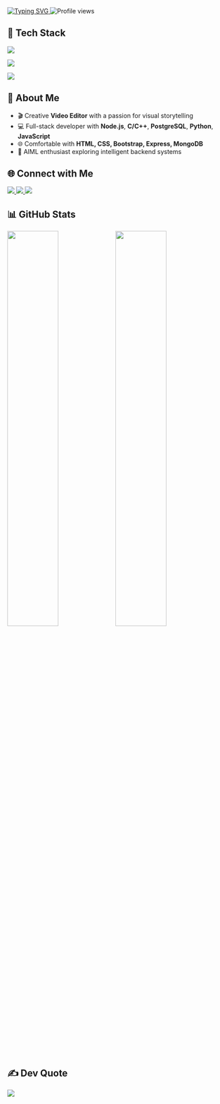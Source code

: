 <!-- 🌟 Shreyas Naik | Animated Header + 3-Row Tech Stack Layout -->

<a href="https://git.io/typing-svg">
  <img src="https://readme-typing-svg.demolab.com?font=Fira+Code&weight=500&size=22&duration=3000&pause=1000&width=600&lines=I'm+a+Video+Editor;I'm+a+Developer;I'm+a+Backend+Engineer;I'm+an+AIML+Enthusiast" alt="Typing SVG" />
</a>

<img src="https://komarev.com/ghpvc/?username=aditzz073&style=flat-square&color=7f5af0" alt="Profile views" />

## 🚀 Tech Stack

<!-- Row 1 -->
<p>
  <img src="https://skillicons.dev/icons?i=python,nodejs,js&theme=dark" />
</p>

<!-- Row 2 -->
<p>
  <img src="https://skillicons.dev/icons?i=express,html,css,bootstrap,mongodb&theme=dark" />
</p>

<!-- Row 3 -->
<p>
  <img src="https://skillicons.dev/icons?i=docker,git,github,postgres,c,cpp&theme=dark" />
</p>

## 🧠 About Me

- 🎬 Creative **Video Editor** with a passion for visual storytelling  
- 💻 Full-stack developer with **Node.js**, **C/C++**, **PostgreSQL**, **Python**, **JavaScript**  
- 🌐 Comfortable with **HTML, CSS, Bootstrap, Express, MongoDB**  
- 🤖 AIML enthusiast exploring intelligent backend systems  

## 🌐 Connect with Me

<p>
  <a href="https://instagram.com/adityaaa073">
    <img src="https://img.shields.io/badge/Instagram-%23E4405F?style=for-the-badge&logo=instagram&logoColor=white" />
  </a>
  <a href="https://www.linkedin.com/in/aditya-pujer/">
    <img src="https://img.shields.io/badge/LinkedIn-%230077B5?style=for-the-badge&logo=linkedin&logoColor=white" />
  </a>
  <a href="mailto:pujeradi@gmail.com">
    <img src="https://img.shields.io/badge/Gmail-D14836?style=for-the-badge&logo=gmail&logoColor=white" />
  </a>
</p>

## 📊 GitHub Stats

<p>
  <img src="https://github-readme-streak-stats.herokuapp.com/?user=aditzz073&theme=monokai&hide_border=true" width="48%" />
  <img src="https://github-readme-stats.vercel.app/api/top-langs/?username=aditzz073&theme=monokai&hide_border=true&layout=compact" width="48%" />
</p>

## ✍️ Dev Quote

<p>
  <img src="https://quotes-github-readme.vercel.app/api?type=horizontal&theme=gruvbox" />
</p>
